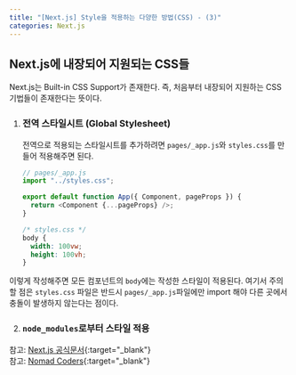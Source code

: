 ```yaml
---
title: "[Next.js] Style을 적용하는 다양한 방법(CSS) - (3)"
categories: Next.js
---
```


## Next.js에 내장되어 지원되는 CSS들

Next.js는 Built-in CSS Support가 존재한다. 즉, 처음부터 내장되어 지원하는 CSS 기법들이 존재한다는 뜻이다.

1. ### 전역 스타일시트 (Global Stylesheet)

   전역으로 적용되는 스타일시트를 추가하려면 `pages/_app.js`와 `styles.css`를 만들어 적용해주면 된다.

   ```js
   // pages/_app.js
   import "../styles.css";

   export default function App({ Component, pageProps }) {
     return <Component {...pageProps} />;
   }
   ```

   ```css
   /* styles.css */
   body {
     width: 100vw;
     height: 100vh;
   }
   ```

이렇게 작성해주면 모든 컴포넌트의 `body`에는 작성한 스타일이 적용된다. 여기서 주의할 점은 `styles.css` 파일은 반드시 `pages/_app.js`파일에만 import 해야 다른 곳에서 충돌이 발생하지 않는다는 점이다.

2. ### `node_modules`로부터 스타일 적용

참고: [Next.js 공식문서](https://nextjs.org/docs){:target="\_blank"}  
 참고: [Nomad Coders](https://nomadcoders.co/){:target="\_blank"}
